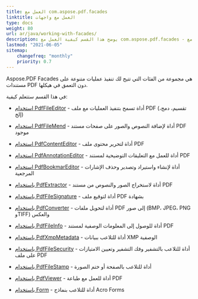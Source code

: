 ```yaml
---
title: العمل مع com.aspose.pdf.facades
linktitle: العمل مع واجهات
type: docs
weight: 80
url: ar/java/working-with-facades/
description: يوضح هذا القسم كيفية العمل مع com.aspose.pdf.facades - مجموعة أدوات للعمليات الشائعة مع PDF.
lastmod: "2021-06-05"
sitemap:
    changefreq: "monthly"
    priority: 0.7
---
```


Aspose.PDF Facades هي مجموعة من الفئات التي تتيح لك تنفيذ عمليات متنوعة على مستندات PDF دون التعمق في هيكلها.

في هذا القسم ستتعلم كيفية:

- [استخدام PdfFileEditor](/pdf/java/pdffileeditor-class/) - أداة تسمح بتنفيذ العمليات مع ملف PDF (تقسيم، دمج، إلخ)
- [استخدام PdfFileMend](/pdf/java/pdffilemend-class/) - أداة لإضافة النصوص والصور على صفحات مستند PDF موجود
- [استخدام PdfContentEditor](/pdf/java/pdfcontenteditor-class/) - أداة لتحرير محتوى ملف PDF
- [استخدام PdfAnnotationEditor](/pdf/java/pdfannotationeditor-class/) - أداة للعمل مع التعليقات التوضيحية لمستند PDF

- [استخدام PdfBookmarEditor](/pdf/java/working-with-bookmarks-facades/) - أداة لإنشاء واستيراد وتصدير وحذف الإشارات المرجعية
- [باستخدام PdfExtractor](/pdf/java/pdfextractor-class/) - أداة لاستخراج الصور والنصوص من مستند PDF  
- [باستخدام PdfFileSignature](/pdf/java/pdffilesignature-class/) - أداة لتوقيع ملف PDF بشهادة  
- [باستخدام PdfConverter](/pdf/java/pdfconverter-class/) - أداة لتحويل ملفات PDF إلى صور (BMP، JPEG، PNG وTIFF) والعكس  
- [باستخدام PdfFileInfo](/pdf/java/pdffileinfo-class/) - أداة للوصول إلى المعلومات الوصفية لمستند PDF  
- [باستخدام PdfXmpMetadata](/pdf/java/pdfxmpmetadata-class/) - أداة للتلاعب ببيانات XMP الوصفية  
- [باستخدام PdfFileSecurity](/pdf/java/pdffilesecurity-class/) - أداة للتلاعب بالتشفير وفك التشفير وتعيين الامتيازات على ملف PDF  
- [باستخدام PdfFileStamp](/pdf/java/pdffilestamp-class/) - أداة للتلاعب بالصفحة أو ختم الصورة  
- [باستخدام PdfViewer](/pdf/java/pdfviewer-class/) - أداة للعمل مع طباعة PDF  
- [باستخدام Form](/pdf/java/form-class/) - أداة للتلاعب بنماذج Acro Forms